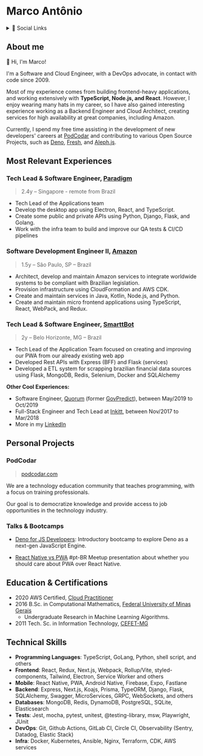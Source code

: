 # Marco Antônio

<details>
  <summary>🔗 Social Links</summary>
  
  
  - [github.com/marco-souza](https://github.com/marco-souza)
  - [in/masouzajunior](https://linkedin.com/in/masouzajunior)
  - [ma.souza.junior@gmail.com](mailto://ma.souza.junior@gmail.com)
  - [stackoverflow.com/marco-antônio](https://stackoverflow.com/marco-antônio)
</details>


## About me

👋 Hi, I'm Marco!

I'm a Software and Cloud Engineer, with a DevOps advocate, in contact with code since 2009.

Most of my experience comes from building frontend-heavy applications, and working extensively with **TypeScript, Node.js, and React**. However, I enjoy wearing many hats in my career, so I have also gained interesting experience working as a Backend Engineer and Cloud Architect, creating services for high availability at great companies, including Amazon.

Currently, I spend my free time assisting in the development of new developers' careers at [PodCodar](https://podcodar.com) and contributing to various Open Source Projects, such as [Deno](https://deno.land), [Fresh](https://fresh.deno.dev), and [Aleph.js](https://aleph.deno.dev).

## Most Relevant Experiences

### Tech Lead & Software Engineer, [Paradigm](https://paradigm.co)
> 2.4y – Singapore - remote from Brazil

- Tech Lead of the Applications team
- Develop the desktop app using Electron, React, and TypeScript.
- Create some public and private APIs using Python, Django, Flask, and Golang.
- Work with the infra team to build and improve our QA tests & CI/CD pipelines

### Software Development Engineer II, [Amazon](https://amazon.com)
> 1.5y – São Paulo, SP – Brazil

- Architect, develop and maintain Amazon services to integrate worldwide systems to be compliant with Brazilian legislation.
- Provision infrastructure using CloudFormation and AWS CDK.
- Create and maintain services in Java, Kotlin, Node.js, and Python.
- Create and maintain micro frontend applications using TypeScript, React, WebPack, and Redux.

### Tech Lead & Software Engineer, [SmarttBot](https://smarttBot.com)
> 2y – Belo Horizonte, MG – Brazil

- Tech Lead of the Application Team focused on creating and improving our PWA from our already existing web app
- Developed Rest APIs with Express (BFF) and Flask (services)
- Developed a ETL system for scrapping brazilian financial data sources using Flask, MongoDB, Redis, Selenium, Docker and SQLAlchemy

**Other Cool Experiences:**

- Software Engineer, [Quorum](https://quorum.us) (former [GovPredict](https://govpredict.com)), between May/2019 to Oct/2019
- Full-Stack Engineer and Tech Lead at [Inkitt](https://inkitt.com), between Nov/2017 to Mar/2018
- More in my [LinkedIn](https://linkedin.com/in/masouzajunior)


## Personal Projects

### PodCodar
> [podcodar.com](https://podcodar.com)  

We are a technology education community that teaches programming, with a focus on training professionals.

Our goal is to democratize knowledge and provide access to job opportunities in the technology industry.

### Talks & Bootcamps

- [Deno for JS Developers](https://marco-souza.notion.site/Deno-for-developers-f2e716b0697747159071a1b4b7d2d3b8):
Introductory bootcamp to explore Deno as a next-gen JavaScript Engine.

- [React Native vs PWA](https://github.com/marco-souza) #pt-BR 
Meetup presentation about whether you should care about PWA over React Native.

## Education & Certifications

- 2020 AWS Certified, [Cloud Practitioner](https://www.credly.com/badges/3e20fa2f-07c9-40aa-b486-9fbdaaef40fb?source=linked_in_profile)
- 2016 B.Sc. in Computational Mathematics, [Federal University of Minas Gerais](https://ufmg.br/)
  -  Undergraduate Research in Machine Learning Algorithms.
- 2011 Tech. Sc. in Information Technology, [CEFET-MG](https://www.cefetmg.br/)

## Technical Skills

- **Programming Languages**: TypeScript, GoLang, Python, shell script, and others
- **Frontend**: React, Redux, Next.js, Webpack, Rollup/Vite, styled-components, Tailwind, Electron, Service Worker and others
- **Mobile**: React Native, PWA, Android Native, Firebase, Expo, Fastlane
- **Backend**: Express, Next.js, Koajs, Prisma, TypeORM, Django, Flask, SQLAlchemy, Swagger, MicroServices, GRPC, WebSockets, and others 
- **Databases**: MongoDB, Redis, DynamoDB, PostgreSQL, SQLite, Elasticsearch
- **Tests**: Jest, mocha, pytest, unitest, @testing-library, msw, Playwright, JUnit
- **DevOps**: Git, Github Actions, GitLab CI, Circle CI, Observability (Sentry, Datadog, Elastic Stack)
- **Infra**: Docker, Kubernetes, Ansible, Nginx, Terraform, CDK, AWS services
